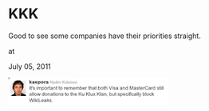 # KKK
Good to see some companies have their priorities straight.







at

July 05, 2011















![](wikikkk.png)
